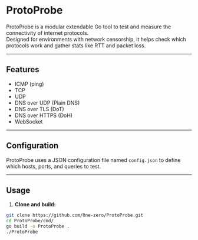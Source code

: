 # ProtoProbe

ProtoProbe is a modular extendable Go tool to test and measure the connectivity of internet protocols.  
Designed for environments with network censorship, it helps check which protocols work and gather stats like RTT and packet loss.

---

## Features
- ICMP (ping)
- TCP
- UDP
- DNS over UDP (Plain DNS)
- DNS over TLS (DoT)
- DNS over HTTPS (DoH)
- WebSocket

---

## Configuration
ProtoProbe uses a JSON configuration file named `config.json` to define which hosts, ports, and queries to test.

---
## Usage

1. **Clone and build:**
```bash
git clone https://github.com/0ne-zero/ProtoProbe.git
cd ProtoProbe/cmd/
go build -o ProtoProbe .
./ProtoProbe
```
